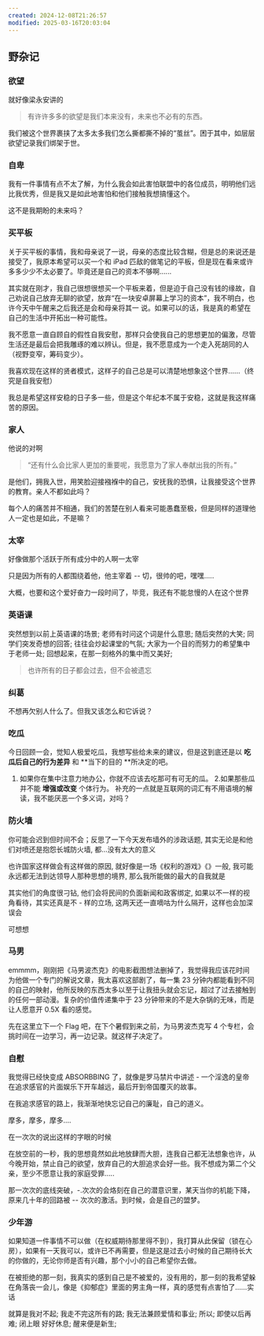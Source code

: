 ```yaml
---
created: 2024-12-08T21:26:57
modified: 2025-03-16T20:03:04
---
```


## 野杂记
### 欲望

就好像梁永安讲的

> 有许许多多的欲望是我们本来没有，未来也不必有的东西。

我们被这个世界裹挟了太多太多我们怎么撕都撕不掉的“茧丝”。困于其中，如层层欲望记录我们绑架于世。

### 自卑

我有一件事情有点不太了解，为什么我会如此害怕联盟中的各位成员，明明他们远比我优秀，但是我又是如此地害怕和他们接触我想搞懂这个。

这不是我期盼的未来吗？

### 买平板

关于买平板的事情，我和母亲说了一说，母亲的态度比较含糊，但是总的来说还是接受了，我原本希望可以买一个和 iPad 匹敌的做笔记的平板，但是现在看来或许多多少少不太必要了。毕竟还是自己的资本不够啊......

其实就在刚才，我自己很想很想买一个平板来着，但是迫于自己没有钱的缘故，自己劝说自己放弃无聊的欲望，放弃“在一块安卓屏幕上学习的资本”，我不明白，也许今天中午醒来之后我还是会和母亲将其一 说。如果可以的话，我是真的希望在自己的生活中开拓出一种可能性。

我不愿意一直自顾自的假性自我安慰，那样只会使我自己的思想更加的偏激，尽管生活还是最后会把我雕琢的难以辨认。但是，我不愿意成为一个走入死胡同的人（视野变窄，筹码变少）。

我喜欢现在这样的贤者模式，这样子的自己总是可以清楚地想象这个世界......（终究是自我安慰）

我总是希望这样安稳的日子多一些，但是这个年纪本不属于安稳，这就是我这样痛苦的原因。

### 家人

他说的对啊

> “还有什么会比家人更加的重要呢，我愿意为了家人奉献出我的所有。”

是他们，拥我入世，用笑脸迎接襁褓中的自己，安抚我的恐惧，让我接受这个世界的教育。亲人不都如此吗？

每个人的痛苦并不相通，我们的苦楚在别人看来可能愚蠢至极，但是同样的道理他人一定也是如此，不是嘛？

### 太宰

好像做那个活跃于所有成分中的人啊一太宰

只是因为所有的人都围绕着他，他主宰着 -- 切，很帅的吧，嘿嘿.....

大概，也要和这个爱好奋力一段时间了，毕竞，我还有不能怠慢的人在这个世界

### 英语课

突然想到以前上英语课的场景; 老师有时问这个词是什么意思; 随后突然的大笑; 同学们突发奇想的回答; 往往会炒起课堂的气氛; 大家为一个目的而努力的希望集中于老师一处; 回想起来，在那一刻格外的集中而又美好;

> 也许所有的日子都会过去，但不会被遗忘

### 纠葛

不想再欠别人什么了。但我又该怎么和它诉说？

### 吃瓜

今日回顾一会，觉知人极爱吃瓜，我想写些给未来的建议，但是这到底还是以 **吃瓜后自己的行为差异** 和 **当下的目的 **所决定的吧。

1. 如果你在集中注意力地办公，你就不应该去吃那可有可无的瓜。
2.如果那些瓜并不能 **增强或改变** 个体行为。
补充的一点就是互联网的词汇有不用语境的解读，我不能厌恶一个多义词，对吗？

### 防火墙

你可能会迟到但时间不会；反思了一下今天发布墙外的涉政话题, 其实无论是和他们对喷还是抱怨长城防火墙, 都...没有太大的意义

也许国家这样做会有这样做的原因, 就好像是一场《权利的游戏》《》一般, 我可能永远都无法到达领导人那种思想的境界, 那么我所能做的最大的自我就是

其实他们的角度很刁钻, 他们会将民间的负面新闻和政客绑定, 如果以不一样的视角看待，其实还真是不 - 样的立场, 这两天还一直嘀咕为什么隔开，这样也会加深误会

可想想

### 马男

emmmm，刚刚把《马男波杰克》的电影截图想法删掉了，我觉得我应该花时间为他做一个专门的解说文章，我太喜欢这部剧了，每一集 23 分钟内都能看到不同的自己的映射，他所反映的东西太多以至于让我扭头就会忘记，超过了过去接触到的任何一部动漫。复杂的价值传递集中于 23 分钟带来的不是大杂锅的无味，而是让人愿意开 0.5X 看的感觉。

先在这里立下一个 Flag 吧，在下个暑假到来之前，为马男波杰克写 4 个专栏，会挑时间在一边学习，再一边记录。就这样子决定了。

### 自慰

我觉得已经快变成 ABSORBBING 了，就像是罗马禁片中讲述 - 一个淫逸的皇帝在追求感官的片面娱乐下开车越远，最后开到帝国覆灭的故事。

在我追求感官的路上，我渐渐地快忘记自己的廉耻，自己的道义。

摩多，摩多，摩多....

在一次次的说出这样的字眼的时候

在放空前的一秒，我的思想竟然如此地放肆而大胆，连我自己都无法想象也许，从今晚开始，禁止自己的欲望，放弃自己的大胆追求会好一些。我不想成为第二个父亲，至少不愿意让我的家庭受罪.....

那一次次的底线突破，-.次次的会烙刻在自己的潜意识里，某天当你的机能下降，原来几十年的回路被 -- 次次的激活。到时候，会是自己的盟梦。

### 少年游

如果知道一件事情不可以做（在权威期待那里得不到），我打算从此保留（锁在心房），如果有一天我可以，或许已不再需要，但是这是过去小时候的自己期待长大的你做的，无论你师是否有兴趣，那个小小的自己希望你去做。

在被拒绝的那一刻，我真实的感到自己是不被爱的，没有用的，那一刻的我希望躲在角落丧一会儿，像是《抑郁症》里面的男主角一样，真的感觉有点害怕了……实话

就算是我对不起; 我走不完这所有的路; 我无法兼顾爱情和事业; 所以; 即使以后再难; 闭上眼 好好休息; 醒来便是新生;
